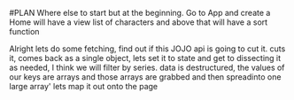 #PLAN
Where else to start but at the beginning. Go to App and create a <Home />
Home will have a view list of characters and above that will have a sort function

Alright lets do some fetching, find out if this JOJO api is going to cut it. cuts it, comes back as a single object, lets set it to state and get to dissecting it as needed, I think we will filter by series.
data is destructured, the values of our keys are arrays and those arrays are grabbed and then spreadinto one large array'
lets map it out onto the page

